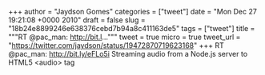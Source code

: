 
+++
author = "Jaydson Gomes"
categories = ["tweet"]
date = "Mon Dec 27 19:21:08 +0000 2010"
draft = false
slug = "18b24e8899246e638376cebd7b94a8c411163de5"
tags = ["tweet"]
title = """RT @pac_man: http://bit.l..."""
tweet = true
micro = true
tweet_url = "https://twitter.com/jaydson/status/19472870719623168"
+++
RT @pac_man: http://bit.ly/eFLo5i Streaming audio from a Node.js server to HTML5 &lt;audio&gt; tag
